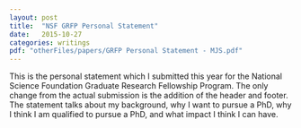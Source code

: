 ```yaml
---
layout: post
title:  "NSF GRFP Personal Statement"
date:   2015-10-27
categories: writings
pdf: "otherFiles/papers/GRFP Personal Statement - MJS.pdf"
---
```

This is the personal statement which I submitted this year for the National Science Foundation Graduate Research Fellowship Program. The only change from the actual submission is the addition of the header and footer. The statement talks about my background, why I want to pursue a PhD, why I think I am qualified to pursue a PhD, and what impact I think I can have.
